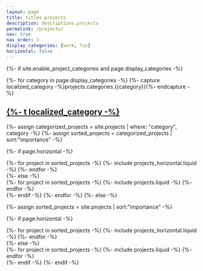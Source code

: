 ```yaml
---
layout: page
title: titles.projects
description: descriptions.projects
permalink: /projects/
nav: true
nav_order: 3
display_categories: [work, fun]
horizontal: false
---
```

<!--({%- assign proj_title_size = site.translations[site.lang].titles.projects | size -%})-->
<!--({%- assign proj_description_size = site.translations[site.lang].descriptions.projects | size -%})-->
<!-- pages/projects.md -->
<div class="projects">

<!--({%- if proj_title_size > 0 -%})-->

<!--(<h1>{%- t titles.projects -%}</h1>)-->
<!--({%- endif -%})-->
<!--({%- if proj_description_size > 0 -%})-->
<!--(<h5>{%- t descriptions.projects -%}</h5>)-->
<!--({%- endif -%})-->
{%- if site.enable_project_categories and page.display_categories -%}
  <!-- Display categorized projects -->
  {%- for category in page.display_categories -%}
  {%- capture localized_category -%}projects.categories.{{category}}{%- endcapture -%}
  <a id="{%- t localized_category -%}" href="#{%- t localized_category -%}">
    <h2 class="category">{%- t localized_category -%}</h2>
  </a>
  {%- assign categorized_projects = site.projects | where: "category", category -%}
  {%- assign sorted_projects = categorized_projects | sort:"importance" -%}
  <!-- Generate cards for each project -->
  {%- if page.horizontal -%}
  <div class="container">
    <div class="row row-cols-2">
    {%- for project in sorted_projects -%}
      {%- include projects_horizontal.liquid -%}
    {%- endfor -%}
    </div>
  </div>
  {%- else -%}
  <div class="grid">
    {%- for project in sorted_projects -%}
      {%- include projects.liquid -%}
    {%- endfor -%}
  </div>
  {%- endif -%}
  {%- endfor -%}
{%- else -%}
<!-- Display projects without categories -->

{%- assign sorted_projects = site.projects | sort:"importance" -%}
  <!-- Generate cards for each project -->
{%- if page.horizontal -%}
  <div class="container">
    <div class="row row-cols-2">
    {%- for project in sorted_projects -%}
      {%- include projects_horizontal.liquid -%}
    {%- endfor -%}
    </div>
  </div>
  {%- else -%}
  <div class="grid">
    {%- for project in sorted_projects -%}
      {%- include projects.liquid -%}
    {%- endfor -%}
  </div>
  {%- endif -%}
{%- endif -%}
</div>